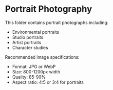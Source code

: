 # Portrait Photography

This folder contains portrait photographs including:
- Environmental portraits
- Studio portraits
- Artist portraits
- Character studies

Recommended image specifications:
- Format: JPG or WebP
- Size: 800-1200px width
- Quality: 85-90%
- Aspect ratio: 4:5 or 3:4 for portraits
